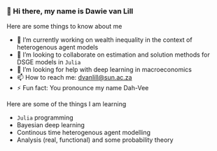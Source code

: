 ### 👋 Hi there, my name is Dawie van Lill 

Here are some things to know about me

- 🔭 I’m currently working on wealth inequality in the context of heterogenous agent models 
- 👯 I’m looking to collaborate on estimation and solution methods for DSGE models in `Julia`
- 🤔 I’m looking for help with deep learning in macroeconomics
- 📫 How to reach me: dvanlill@sun.ac.za 
- ⚡ Fun fact: You pronounce my name Dah-Vee

Here are some of the things I am learning

- `Julia` programming 
- Bayesian deep learning
- Continous time heterogenous agent modelling
- Analysis (real, functional) and some probability theory

<!--
**DawievLill/DawievLill** is a ✨ _special_ ✨ repository because its `README.md` (this file) appears on your GitHub profile.
